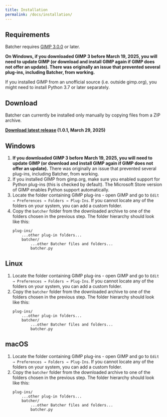 ```yaml
---
title: Installation
permalink: /docs/installation/
---
```


## Requirements

Batcher requires [GIMP 3.0.0](https://www.gimp.org/downloads/) or later.

**On Windows, if you downloaded GIMP 3 before March 19, 2025, you will need to update GIMP (or download and install GIMP again if GIMP does not offer an update). There was originally an issue that prevented several plug-ins, including Batcher, from working.**

If you installed GIMP from an unofficial source (i.e. outside gimp.org), you might need to install Python 3.7 or later separately.


## Download

Batcher can currently be installed only manually by copying files from a ZIP archive.

**[Download latest release](https://github.com/kamilburda/batcher/releases/tag/1.0.1) (1.0.1, March 29, 2025)**


## Windows

1. **If you downloaded GIMP 3 before March 19, 2025, you will need to update GIMP (or download and install GIMP again if GIMP does not offer an update).** There was originally an issue that prevented several plug-ins, including Batcher, from working.
2. If you installed GIMP from gimp.org, make sure you enabled support for Python plug-ins (this is checked by default). The Microsoft Store version of GIMP enables Python support automatically.
3. Locate the folder containing GIMP plug-ins - open GIMP and go to `Edit → Preferences → Folders → Plug-Ins`. If you cannot locate any of the folders on your system, you can add a custom folder. 
4. Copy the `batcher` folder from the downloaded archive to one of the folders chosen in the previous step. The folder hierarchy should look like this:
    ```
    plug-ins/
        ...other plug-in folders...
        batcher/
            ...other Batcher files and folders...
            batcher.py
    ```


## Linux

1. Locate the folder containing GIMP plug-ins - open GIMP and go to `Edit → Preferences → Folders → Plug-Ins`. If you cannot locate any of the folders on your system, you can add a custom folder. 
2. Copy the `batcher` folder from the downloaded archive to one of the folders chosen in the previous step. The folder hierarchy should look like this:
    ```
    plug-ins/
        ...other plug-in folders...
        batcher/
            ...other Batcher files and folders...
            batcher.py
    ```


## macOS

1. Locate the folder containing GIMP plug-ins - open GIMP and go to `Edit → Preferences → Folders → Plug-Ins`. If you cannot locate any of the folders on your system, you can add a custom folder. 
2. Copy the `batcher` folder from the downloaded archive to one of the folders chosen in the previous step. The folder hierarchy should look like this:
    ```
    plug-ins/
        ...other plug-in folders...
        batcher/
            ...other Batcher files and folders...
            batcher.py
    ```
